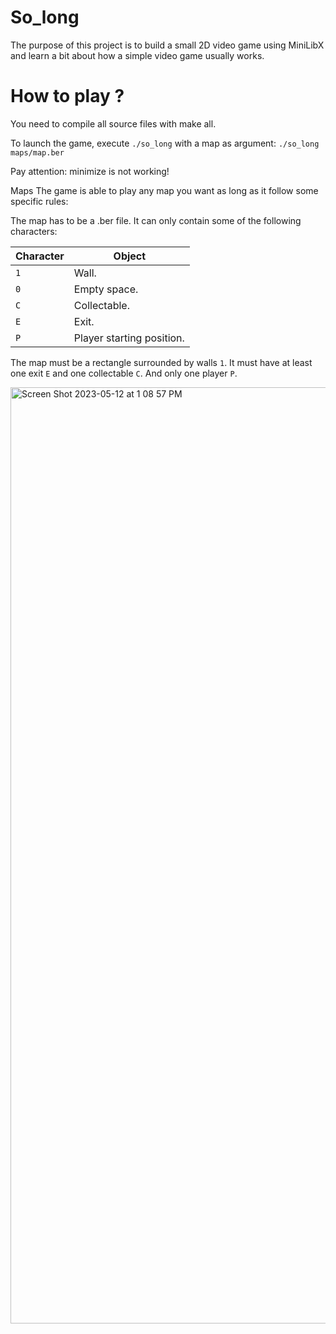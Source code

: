 # So_long

The purpose of this project is to build a small 2D video game using MiniLibX and learn a bit about how a simple video game usually works.

# How to play ?

You need to compile all source files with make all.

To launch the game, execute `./so_long` with a map as argument: `./so_long maps/map.ber`

Pay attention: minimize is not working!

Maps
The game is able to play any map you want as long as it follow some specific rules:

The map has to be a .ber file.
It can only contain some of the following characters:


| Character |	         Object            |
| --------- | -------------------------- |
|   `1`	    |  Wall.                     |
|   `0`	    |  Empty space.              |
|   `C`	    |  Collectable.              |
|   `E`	    |  Exit.                     |
|   `P`	    |  Player starting position. |


The map must be a rectangle surrounded by walls `1`.
It must have at least one exit `E` and one collectable `C`. And only one player `P`.


<img width="1498" alt="Screen Shot 2023-05-12 at 1 08 57 PM" src="https://github.com/knetero/so_long/assets/100490192/019e12b6-09f6-4bc8-a173-877de30445e4">
